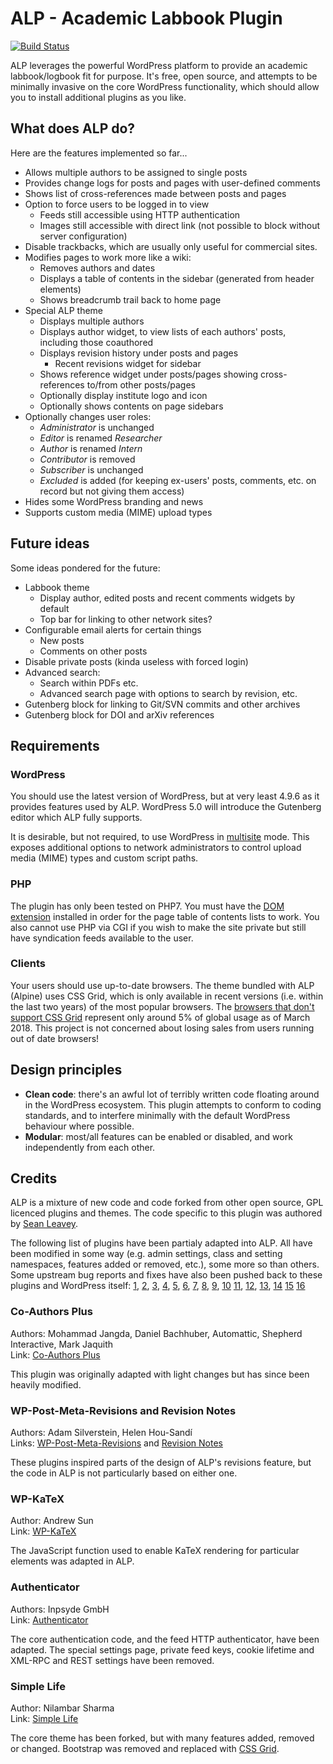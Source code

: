 # ALP - Academic Labbook Plugin
[![Build Status](https://travis-ci.com/SeanDS/alp.svg?branch=master)](https://travis-ci.com/SeanDS/alp)

ALP leverages the powerful WordPress platform to provide an academic
labbook/logbook fit for purpose. It's free, open source, and attempts to be
minimally invasive on the core WordPress functionality, which should allow you
to install additional plugins as you like.

## What does ALP do?
Here are the features implemented so far...
 - Allows multiple authors to be assigned to single posts
 - Provides change logs for posts and pages with user-defined comments
 - Shows list of cross-references made between posts and pages
 - Option to force users to be logged in to view
   - Feeds still accessible using HTTP authentication
   - Images still accessible with direct link (not possible to block without server configuration)
 - Disable trackbacks, which are usually only useful for commercial sites.
 - Modifies pages to work more like a wiki:
   - Removes authors and dates
   - Displays a table of contents in the sidebar (generated from header elements)
   - Shows breadcrumb trail back to home page
 - Special ALP theme
   - Displays multiple authors
   - Displays author widget, to view lists of each authors' posts, including those coauthored
   - Displays revision history under posts and pages
     - Recent revisions widget for sidebar
   - Shows reference widget under posts/pages showing cross-references to/from other posts/pages
   - Optionally display institute logo and icon
   - Optionally shows contents on page sidebars
 - Optionally changes user roles:
   - *Administrator* is unchanged
   - *Editor* is renamed *Researcher*
   - *Author* is renamed *Intern*
   - *Contributor* is removed
   - *Subscriber* is unchanged
   - *Excluded* is added (for keeping ex-users' posts, comments, etc. on record but not giving them access)
 - Hides some WordPress branding and news
 - Supports custom media (MIME) upload types

## Future ideas
Some ideas pondered for the future:
 - Labbook theme
   - Display author, edited posts and recent comments widgets by default
   - Top bar for linking to other network sites?
 - Configurable email alerts for certain things
   - New posts
   - Comments on other posts
 - Disable private posts (kinda useless with forced login)
 - Advanced search:
   - Search within PDFs etc.
   - Advanced search page with options to search by revision, etc.
 - Gutenberg block for linking to Git/SVN commits and other archives
 - Gutenberg block for DOI and arXiv references

## Requirements

### WordPress
You should use the latest version of WordPress, but at very least 4.9.6 as it
provides features used by ALP. WordPress 5.0 will introduce the Gutenberg
editor which ALP fully supports.

It is desirable, but not required, to use WordPress in [multisite](https://codex.wordpress.org/Create_A_Network)
mode. This exposes additional options to network administrators to control upload
media (MIME) types and custom script paths.

### PHP
The plugin has only been tested on PHP7. You must have the [DOM extension](http://www.php.net/manual/en/book.dom.php) installed in order for the page
table of contents lists to work. You also cannot use PHP via CGI if you wish
to make the site private but still have syndication feeds available to the user.

### Clients
Your users should use up-to-date browsers. The theme bundled with ALP (Alpine)
uses CSS Grid, which is only available in recent versions (i.e. within the last
two years) of the most popular browsers. The [browsers that don't support CSS Grid](https://caniuse.com/#feat=css-grid)
represent only around 5% of global usage as of March 2018. This project is not
concerned about losing sales from users running out of date browsers!

## Design principles
 - **Clean code**: there's an awful lot of terribly written code floating around
   in the WordPress ecosystem. This plugin attempts to conform to coding
   standards, and to interfere minimally with the default WordPress behaviour
   where possible.
 - **Modular**: most/all features can be enabled or disabled, and work
   independently from each other.

## Credits
ALP is a mixture of new code and code forked from other open source, GPL
licenced plugins and themes. The code specific to this plugin was authored by
[Sean Leavey](https://attackllama.com/).

The following list of plugins have been partialy adapted into ALP. All have been
modified in some way (e.g. admin settings, class and setting namespaces, features
added or removed, etc.), some more so than others. Some upstream bug reports and
fixes have also been pushed back to these plugins and WordPress itself:
[1](https://wordpress.org/support/topic/two-bug-fixes-for-author-page/),
[2](https://wordpress.org/support/topic/overriding-cookie-expiry-for-directory-authenticated-users/),
[3](https://core.trac.wordpress.org/ticket/43613),
[4](https://core.trac.wordpress.org/ticket/43629),
[5](https://core.trac.wordpress.org/ticket/43705),
[6](https://github.com/Automattic/Co-Authors-Plus/pull/441#issuecomment-386415103),
[7](https://github.com/Automattic/Co-Authors-Plus/pull/457#issuecomment-386429553),
[8](https://github.com/Automattic/Co-Authors-Plus/issues/513),
[9](https://github.com/Automattic/Co-Authors-Plus/issues/514),
[10](https://github.com/Automattic/Co-Authors-Plus/issues/562)
[11](https://github.com/WordPress/gutenberg/issues/6688),
[12](https://github.com/WordPress/gutenberg/issues/6703),
[13](https://github.com/WordPress/gutenberg/issues/6704),
[14](https://github.com/WordPress/gutenberg/issues/8032)
[15](https://github.com/WordPress/wordpress-importer/issues/40)
[16](https://github.com/WordPress/gutenberg/issues/10834)

### Co-Authors Plus
Authors: Mohammad Jangda, Daniel Bachhuber, Automattic, Shepherd Interactive, Mark Jaquith  
Link: [Co-Authors Plus](https://wordpress.org/plugins/co-authors-plus/)

This plugin was originally adapted with light changes but has since been heavily modified.

### WP-Post-Meta-Revisions and Revision Notes
Authors: Adam Silverstein, Helen Hou-Sandí  
Links: [WP-Post-Meta-Revisions](https://github.com/adamsilverstein/wp-post-meta-revisions) and [Revision Notes](https://wordpress.org/plugins/revision-notes/)

These plugins inspired parts of the design of ALP's revisions feature, but the code in ALP
is not particularly based on either one.

### WP-KaTeX
Author: Andrew Sun  
Link: [WP-KaTeX](https://wordpress.org/plugins/wp-katex/)

The JavaScript function used to enable KaTeX rendering for particular elements was adapted
in ALP.

### Authenticator
Authors: Inpsyde GmbH  
Link: [Authenticator](https://wordpress.org/plugins/authenticator/)

The core authentication code, and the feed HTTP authenticator, have been adapted. The special
settings page, private feed keys, cookie lifetime and XML-RPC and REST settings have been
removed.

### Simple Life
Author: Nilambar Sharma  
Link: [Simple Life](https://wordpress.org/themes/simple-life/)

The core theme has been forked, but with many features added, removed or changed. Bootstrap was
removed and replaced with [CSS Grid](https://developer.mozilla.org/en-US/docs/Web/CSS/CSS_Grid_Layout).